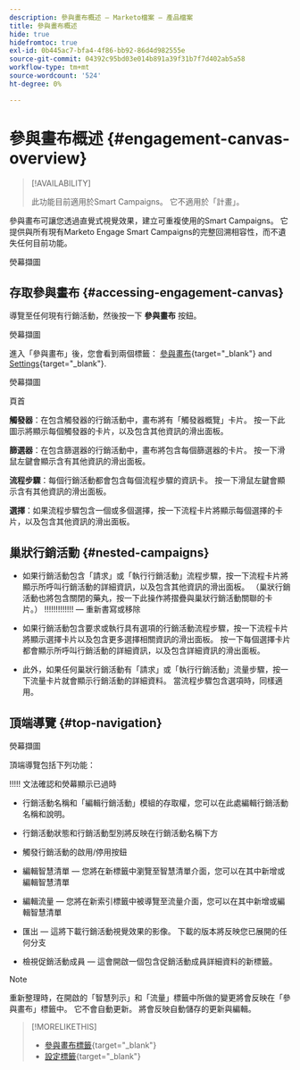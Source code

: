 ```yaml
---
description: 參與畫布概述 — Marketo檔案 — 產品檔案
title: 參與畫布概述
hide: true
hidefromtoc: true
exl-id: 0b445ac7-bfa4-4f86-bb92-86d4d982555e
source-git-commit: 04392c95bd03e014b891a39f31b7f7d402ab5a58
workflow-type: tm+mt
source-wordcount: '524'
ht-degree: 0%

---
```


# 參與畫布概述 {#engagement-canvas-overview}

>[!AVAILABILITY]
>
>此功能目前適用於Smart Campaigns。 它不適用於「計畫」。

參與畫布可讓您透過直覺式視覺效果，建立可重複使用的Smart Campaigns。 它提供與所有現有Marketo Engage Smart Campaigns的完整回溯相容性，而不遺失任何目前功能。

熒幕擷圖

## 存取參與畫布 {#accessing-engagement-canvas}

導覽至任何現有行銷活動，然後按一下 **參與畫布** 按鈕。

熒幕擷圖

進入「參與畫布」後，您會看到兩個標籤： [參與畫布](/help/marketo/product-docs/core-marketo-concepts/engagement-canvas/engagement-canvas-tab.md){target="_blank"} and [Settings](/help/marketo/product-docs/core-marketo-concepts/engagement-canvas/engagement-canvas-tab.md){target="_blank"}.

熒幕擷圖

頁首

**觸發器**：在包含觸發器的行銷活動中，畫布將有「觸發器概覽」卡片。 按一下此圖示將顯示每個觸發器的卡片，以及包含其他資訊的滑出面板。

**篩選器**：在包含篩選器的行銷活動中，畫布將包含每個篩選器的卡片。 按一下滑鼠左鍵會顯示含有其他資訊的滑出面板。

**流程步驟**：每個行銷活動都會包含每個流程步驟的資訊卡。 按一下滑鼠左鍵會顯示含有其他資訊的滑出面板。

**選擇**：如果流程步驟包含一個或多個選擇，按一下流程卡片將顯示每個選擇的卡片，以及包含其他資訊的滑出面板。

## 巢狀行銷活動 {#nested-campaigns}

* 如果行銷活動包含「請求」或「執行行銷活動」流程步驟，按一下流程卡片將顯示所呼叫行銷活動的詳細資訊，以及包含其他資訊的滑出面板。 （巢狀行銷活動也將包含關閉的藥丸，按一下此操作將摺疊與巢狀行銷活動關聯的卡片。） !!!!!!!!!!!!!  — 重新書寫或移除

* 如果行銷活動包含要求或執行具有選項的行銷活動流程步驟，按一下流程卡片將顯示選擇卡片以及包含更多選擇相關資訊的滑出面板。 按一下每個選擇卡片都會顯示所呼叫行銷活動的詳細資訊，以及包含詳細資訊的滑出面板。

* 此外，如果任何巢狀行銷活動有「請求」或「執行行銷活動」流量步驟，按一下流量卡片就會顯示行銷活動的詳細資料。 當流程步驟包含選項時，同樣適用。

## 頂端導覽 {#top-navigation}

熒幕擷圖

頂端導覽包括下列功能：

!!!!! 文法確認和熒幕顯示已過時

* 行銷活動名稱和「編輯行銷活動」模組的存取權，您可以在此處編輯行銷活動名稱和說明。

* 行銷活動狀態和行銷活動型別將反映在行銷活動名稱下方

* 觸發行銷活動的啟用/停用按鈕

* 編輯智慧清單 — 您將在新標籤中瀏覽至智慧清單介面，您可以在其中新增或編輯智慧清單

* 編輯流量 — 您將在新索引標籤中被導覽至流量介面，您可以在其中新增或編輯智慧清單

* 匯出 — 這將下載行銷活動視覺效果的影像。 下載的版本將反映您已展開的任何分支

* 檢視促銷活動成員 — 這會開啟一個包含促銷活動成員詳細資料的新標籤。

>[!NOTE]
>
>重新整理時，在開啟的「智慧列示」和「流量」標籤中所做的變更將會反映在「參與畫布」標籤中。 它不會自動更新。 將會反映自動儲存的更新與編輯。

>[!MORELIKETHIS]
>
>* [參與畫布標籤](/help/marketo/product-docs/core-marketo-concepts/engagement-canvas/engagement-canvas-tab.md){target="_blank"}
>* [設定標籤](/help/marketo/product-docs/core-marketo-concepts/engagement-canvas/settings-tab.md){target="_blank"}
